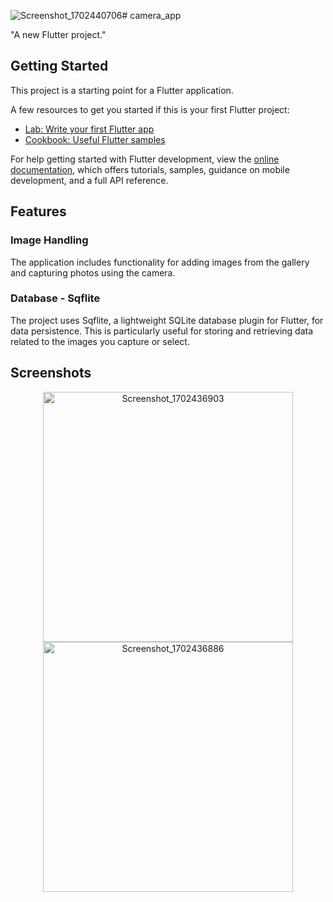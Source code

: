 ![Screenshot_1702440706](https://github.com/adhilfouzi/camera_app/assets/141894607/804ae9be-9e8b-4985-a587-fa8357369527)# camera_app

"A new Flutter project."

## Getting Started

This project is a starting point for a Flutter application.

A few resources to get you started if this is your first Flutter project:

- [Lab: Write your first Flutter app](https://docs.flutter.dev/get-started/codelab)
- [Cookbook: Useful Flutter samples](https://docs.flutter.dev/cookbook)

For help getting started with Flutter development, view the
[online documentation](https://docs.flutter.dev/), which offers tutorials,
samples, guidance on mobile development, and a full API reference.

## Features

### Image Handling

The application includes functionality for adding images from the gallery and capturing photos using the camera.

### Database - Sqflite

The project uses Sqflite, a lightweight SQLite database plugin for Flutter, for data persistence. This is particularly useful for storing and retrieving data related to the images you capture or select.

## Screenshots

<!-- Images in a single row -->
<p align="center">
  <img src="https://github.com/adhilfouzi/camera_app/assets/141894607/1398ce4e-1caf-42c3-a4b2-760f536b0c5a" width="400" alt="Screenshot_1702436903">
  <img src="https://github.com/adhilfouzi/camera_app/assets/141894607/8878089c-e63a-466b-afbe-44d24a5cb8a9" width="400" alt="Screenshot_1702436886">
</p>
